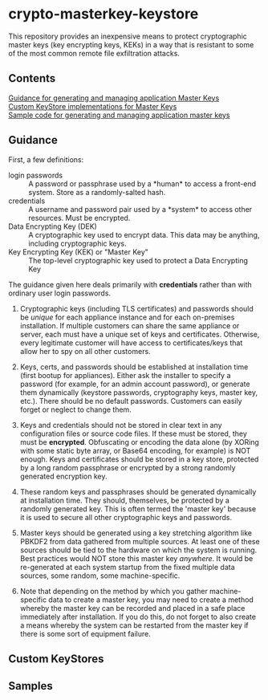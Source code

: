 # crypto-masterkey-keystore

This repository provides an inexpensive means to protect cryptographic master keys (key encrypting keys, KEKs) in a way that is resistant to some of the most common remote file exfiltration attacks.

## Contents
[Guidance for generating and managing application Master Keys](#guidance)  
[Custom KeyStore implementations for Master Keys](#custom-keystores)  
[Sample code for generating and managing application master keys](#samples)



## Guidance
First, a few definitions:
<dl>
  <dt>login passwords</dt>
  <dd>A password or passphrase used by a *human* to access a front-end system. Store as a randomly-salted hash.</dd>
  <dt>credentials</dt>
  <dd>A username and password pair used by a *system* to access other resources. Must be encrypted.</dd>
  <dt>Data Encrypting Key (DEK)</dt>
  <dd>A cryptographic key used to encrypt data. This data may be anything, including cryptographic keys.</dd>
  <dt>Key Encrypting Key (KEK) or "Master Key"<dt>
  <dd>The top-level cryptographic key used to protect a Data Encrypting Key</dd>
</dl>

The guidance given here deals primarily with __credentials__ rather than with ordinary user login passwords.

1. Cryptographic keys (including TLS certificates) and passwords should be *unique* for each appliance instance and for each on-premises installation. If multiple customers can share the same appliance or server, each must have a unique set of keys and certificates.  Otherwise, every legitimate customer will have access to certificates/keys that allow her to spy on all other customers.

1. Keys, certs, and passwords should be established at installation time (first bootup for appliances). Either ask the installer to specify a password (for example, for an admin account password), or generate them dynamically (keystore passwords, cryptography keys, master key, etc.).  There should be no default passwords.  Customers can easily forget or neglect to change them.

1. Keys and credentials should not be stored in clear text in any configuration files or source code files.  If these must be stored, they must be **encrypted**.  Obfuscating or encoding the data alone (by XORing with some static byte array, or Base64 encoding, for example) is NOT enough. Keys and certificates should be stored in a key store, protected by a long random passphrase or encrypted by a strong randomly generated encryption key.

1. These random keys and passphrases should be generated dynamically at installation time. They should, themselves, be protected by a randomly generated key. This is often termed the 'master key' because it is used to secure all other cryptographic keys and passwords.

1. Master keys should be generated using a key stretching algorithm like PBKDF2 from data gathered from multiple sources. At least one of these sources should be tied to the hardware on which the system is running.  Best practices would NOT store this master key _anywhere_.  It would be re-generated at each system startup from the fixed multiple data sources, some random, some machine-specific. 

1. Note that depending on the method by which you gather machine-specific data to create a master key, you may need to create a method whereby the master key can be recorded and placed in a safe place immediately after installation. If you do this, do not forget to also create a means whereby the system can be restarted from the master key if there is some sort of equipment failure.


## Custom KeyStores


## Samples
